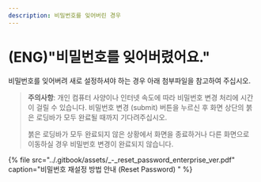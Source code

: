 ```yaml
---
description: 비밀번호를 잊어버린 경우
---
```


# \(ENG\)"비밀번호를 잊어버렸어요."

비밀번호를 잊어버려 새로 설정하셔야 하는 경우 아래 첨부파일을 참고하여 주십시오.

> **주의사항**: 개인 컴퓨터 사양이나 인터넷 속도에 따라 비밀번호 변경 처리에 시간이 걸릴 수 있습니다. 비밀번호 변경 \(submit\) 버튼을 누르신 후 화면 상단의 붉은 로딩바가 모두 완료될 때까지 기다려주십시오.
>
> 붉은 로딩바가 모두 완료되지 않은 상황에서 화면을 종료하거나 다른 화면으로 이동하실 경우 비밀번호 변경이 완료되지 않습니다.

{% file src="../.gitbook/assets/\_-\_reset\_password\_enterprise\_ver.pdf" caption="비밀번호 재설정 방법 안내 \(Reset Password\) " %}

